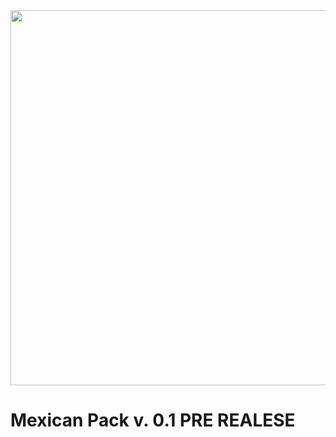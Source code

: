 <img src="https://github.com/Klisee/Mexican-Pack/assets/85597531/c80458e5-598d-42db-b96f-81542d79fb54" width="600"/>

# Mexican Pack v. 0.1 PRE REALESE

